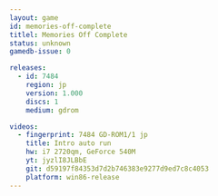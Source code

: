 ```yaml
---
layout: game
id: memories-off-complete
titlel: Memories Off Complete
status: unknown
gamedb-issue: 0

releases:
  - id: 7484
    region: jp
    version: 1.000
    discs: 1
    medium: gdrom

videos:
  - fingerprint: 7484 GD-ROM1/1 jp
    title: Intro auto run
    hw: i7 2720qm, GeForce 540M
    yt: jyzlI8JLBbE
    git: d59197f84353d7d2b746383e9277d9ed7c8c4053
    platform: win86-release
---
```

